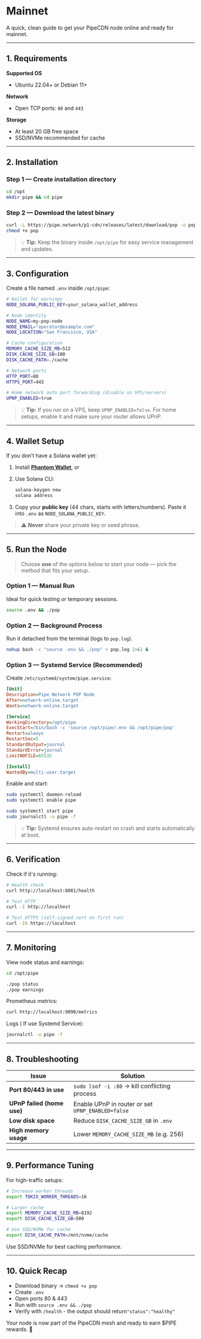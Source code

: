 # Mainnet

A quick, clean guide to get your PipeCDN node online and ready for mainnet.

---

## 1. Requirements

**Supported OS**

* Ubuntu 22.04+ or Debian 11+

**Network**

* Open TCP ports: `80` and `443`

**Storage**

* At least 20 GB free space
* SSD/NVMe recommended for cache

---

## 2. Installation

### **Step 1 — Create installation directory**

```bash
cd /opt
mkdir pipe && cd pipe
```

### **Step 2 — Download the latest binary**

```bash
curl -L https://pipe.network/p1-cdn/releases/latest/download/pop -o pop
chmod +x pop
```

> 💡 **Tip:** Keep the binary inside `/opt/pipe` for easy service management and updates.

---

## 3. Configuration

Create a file named `.env` inside `/opt/pipe`:

```bash
# Wallet for earnings
NODE_SOLANA_PUBLIC_KEY=your_solana_wallet_address

# Node identity
NODE_NAME=my-pop-node
NODE_EMAIL="operator@example.com"
NODE_LOCATION="San Francisco, USA"

# Cache configuration
MEMORY_CACHE_SIZE_MB=512
DISK_CACHE_SIZE_GB=100
DISK_CACHE_PATH=./cache

# Network ports
HTTP_PORT=80
HTTPS_PORT=443

# Home network auto port forwarding (disable on VPS/servers)
UPNP_ENABLED=true
```

> 💡 **Tip:**  If you run on a VPS, keep `UPNP_ENABLED=false`.
> For home setups, enable it and make sure your router allows UPnP.

---

## 4. Wallet Setup

If you don’t have a Solana wallet yet:

1. Install **[Phantom Wallet](https://phantom.app)**, or
2. Use Solana CLI:

   ```bash
   solana-keygen new
   solana address
   ```
3. Copy your **public key** (44 chars, starts with letters/numbers).
   Paste it into `.env` as `NODE_SOLANA_PUBLIC_KEY`.

> ⚠️ **Never** share your private key or seed phrase.

---

## 5. Run the Node

> Choose **one** of the options below to start your node — pick the method that fits your setup.

### **Option 1 — Manual Run**

Ideal for quick testing or temporary sessions.

```bash
source .env && ./pop
```

### **Option 2 — Background Process**

Run it detached from the terminal (logs to `pop.log`).

```bash
nohup bash -c "source .env && ./pop" > pop.log 2>&1 &
```

### **Option 3 — Systemd Service (Recommended)**

Create `/etc/systemd/system/pipe.service`:

```ini
[Unit]
Description=Pipe Network POP Node
After=network-online.target
Wants=network-online.target

[Service]
WorkingDirectory=/opt/pipe
ExecStart=/bin/bash -c 'source /opt/pipe/.env && /opt/pipe/pop'
Restart=always
RestartSec=5
StandardOutput=journal
StandardError=journal
LimitNOFILE=65535

[Install]
WantedBy=multi-user.target
```

Enable and start:
```bash
sudo systemctl daemon-reload
sudo systemctl enable pipe

sudo systemctl start pipe
sudo journalctl -u pipe -f
```

> 💡 **Tip:** Systemd ensures auto-restart on crash and starts automatically at boot.


---

## 6. Verification
Check if it's running:

```bash
# Health check
curl http://localhost:8081/health

# Test HTTP
curl -I http://localhost

# Test HTTPS (self-signed cert on first run)
curl -Ik https://localhost
```

---

## 7. Monitoring

View node status and earnings:

```bash
cd /opt/pipe

./pop status
./pop earnings
```

Prometheus metrics:

```bash
curl http://localhost:9090/metrics
```

Logs ( If use Systemd Service):

```bash
journalctl -u pipe -f
```

---

## 8. Troubleshooting

| Issue                      | Solution                                          |
| -------------------------- | ------------------------------------------------- |
| **Port 80/443 in use**     | `sudo lsof -i :80` → kill conflicting process     |
| **UPnP failed (home use)** | Enable UPnP in router or set `UPNP_ENABLED=false` |
| **Low disk space**         | Reduce `DISK_CACHE_SIZE_GB` in `.env`             |
| **High memory usage**      | Lower `MEMORY_CACHE_SIZE_MB` (e.g. 256)           |

---

## 9. Performance Tuning

For high-traffic setups:

```bash
# Increase worker threads
export TOKIO_WORKER_THREADS=16

# Larger cache
export MEMORY_CACHE_SIZE_MB=8192
export DISK_CACHE_SIZE_GB=500

# Use SSD/NVMe for cache
export DISK_CACHE_PATH=/mnt/nvme/cache
```

Use SSD/NVMe for best caching performance.

---

## 10. Quick Recap

* Download binary -> `chmod +x pop`
* Create `.env`
* Open ports 80 & 443
* Run with `source .env && ./pop`
* Verify with `/health` - the output should return`"status":"healthy"`


Your node is now part of the PipeCDN mesh and ready to earn $PIPE rewards. 🚀

